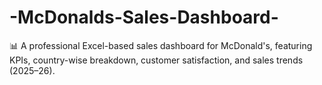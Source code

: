 # -McDonalds-Sales-Dashboard-
📊 A professional Excel-based sales dashboard for McDonald's, featuring KPIs, country-wise breakdown, customer satisfaction, and sales trends (2025–26).
